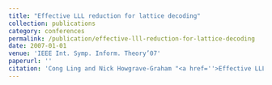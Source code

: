 ```yaml
---
title: "Effective LLL reduction for lattice decoding"
collection: publications
category: conferences
permalink: /publication/effective-lll-reduction-for-lattice-decoding
date: 2007-01-01
venue: 'IEEE Int. Symp. Inform. Theory’07'
paperurl: ''
citation: 'Cong Ling and Nick Howgrave-Graham "<a href=''>Effective LLL reduction for lattice decoding</a>", IEEE Int. Symp. Inform. Theory’07, Nice, France, June 2007.'
---
```

